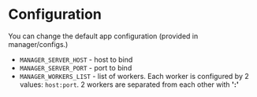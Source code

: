 # Configuration

You can change the default app configuration (provided in manager/configs.)
- `MANAGER_SERVER_HOST` - host to bind
- `MANAGER_SERVER_PORT` - port to bind
- `MANAGER_WORKERS_LIST` - list of workers. Each worker is configured by 2 values: `host:port`. 2 workers are separated from each other with **':'**
